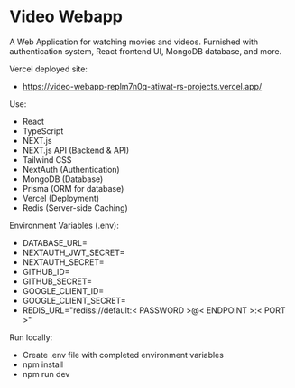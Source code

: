 # Video Webapp

A Web Application for watching movies and videos. Furnished with authentication system, React frontend UI, MongoDB database, and more.

Vercel deployed site:
- https://video-webapp-replm7n0q-atiwat-rs-projects.vercel.app/

Use:
- React
- TypeScript
- NEXT.js
- NEXT.js API (Backend & API)
- Tailwind CSS
- NextAuth (Authentication)
- MongoDB (Database)
- Prisma (ORM for database)
- Vercel (Deployment)
- Redis (Server-side Caching)

Environment Variables (.env):
- DATABASE_URL=
- NEXTAUTH_JWT_SECRET=
- NEXTAUTH_SECRET=
- GITHUB_ID=
- GITHUB_SECRET=
- GOOGLE_CLIENT_ID=
- GOOGLE_CLIENT_SECRET=
- REDIS_URL="rediss://default:< PASSWORD >@< ENDPOINT >:< PORT >"


Run locally:
- Create .env file with completed environment variables
- npm install
- npm run dev

